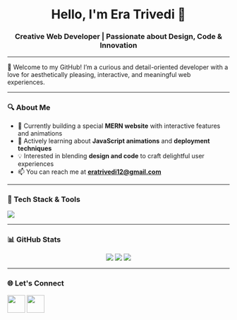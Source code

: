 <h1 align="center">Hello, I'm Era Trivedi 👋</h1>
<h3 align="center">Creative Web Developer | Passionate about Design, Code & Innovation</h3>

---

🌟 Welcome to my GitHub! I’m a curious and detail-oriented developer with a love for aesthetically pleasing, interactive, and meaningful web experiences.

---

### 🔍 About Me

- 🔭 Currently building a special **MERN website**  with interactive features and animations
- 🌱 Actively learning about **JavaScript animations** and **deployment techniques**
- 💡 Interested in blending **design and code** to craft delightful user experiences
- 📫 You can reach me at **eratrivedi12@gmail.com**

---

### 🧰 Tech Stack & Tools

<p align="left">
  <img src="https://skillicons.dev/icons?i=html,css,js,python,mysql,vscode,figma,github" />
</p>

---

### 📊 GitHub Stats

<p align="center">
  <img src="https://github-readme-stats.vercel.app/api?username=Misaa20&show_icons=true&theme=tokyonight" />
  <img src="https://github-readme-streak-stats.herokuapp.com?user=Misaa20&theme=tokyonight" />
  <img src="https://github-readme-stats.vercel.app/api/top-langs/?username=Misaa20&layout=compact&theme=tokyonight" />
</p>

---

### 🌐 Let's Connect

<p align="left">
  <a href="mailto:eratrivedi12@gmail.com"><img src="https://skillicons.dev/icons?i=gmail" height="40" /></a>
  <a href="https://www.linkedin.com/in/YOUR-LINKEDIN" target="blank"><img src="https://skillicons.dev/icons?i=linkedin" height="40" /></a>
</p>
